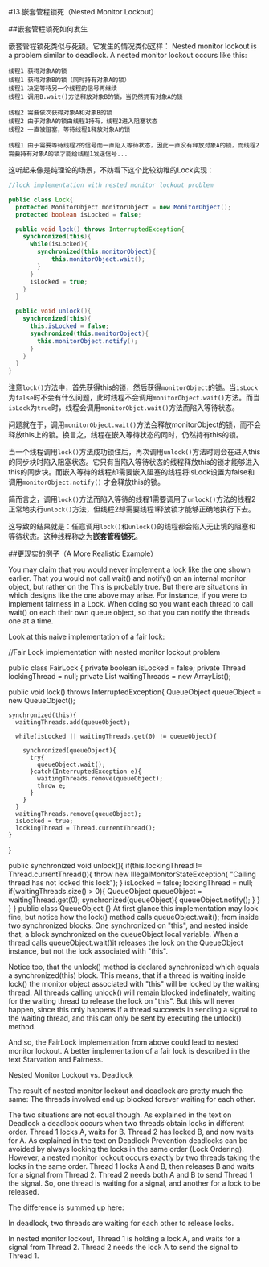#13.嵌套管程锁死（Nested Monitor Lockout）

##嵌套管程锁死如何发生

嵌套管程锁死类似与死锁。它发生的情况类似这样：
Nested monitor lockout is a problem similar to deadlock. A nested monitor lockout occurs like this:

```
线程1 获得对象A的锁
线程1 获得对象B的锁（同时持有对象A的锁）
线程1 决定等待另一个线程的信号再继续
线程1 调用B.wait()方法释放对象B的锁，当仍然拥有对象A的锁

线程2 需要依次获得对象A和对象B的锁
线程2 由于对象A的锁由线程1持有，线程2进入阻塞状态
线程2 一直被阻塞，等待线程1释放对象A的锁

线程1 由于需要等待线程2的信号而一直陷入等待状态，因此一直没有释放对象A的锁，而线程2需要持有对象A的锁才能给线程1发送信号...
```

这听起来像是纯理论的场景，不妨看下这个比较幼稚的Lock实现：

```Java
//lock implementation with nested monitor lockout problem

public class Lock{
  protected MonitorObject monitorObject = new MonitorObject();
  protected boolean isLocked = false;

  public void lock() throws InterruptedException{
    synchronized(this){
      while(isLocked){
        synchronized(this.monitorObject){
            this.monitorObject.wait();
        }
      }
      isLocked = true;
    }
  }

  public void unlock(){
    synchronized(this){
      this.isLocked = false;
      synchronized(this.monitorObject){
        this.monitorObject.notify();
      }
    }
  }
}
```

注意`lock()`方法中，首先获得this的锁，然后获得`monitorObject`的锁。当`isLock`为`false`时不会有什么问题，此时线程不会调用`monitorObject.wait()`方法。而当`isLock`为`true`时，线程会调用`monitorObjct.wait()`方法而陷入等待状态。

问题就在于，调用`monitorObject.wait()`方法会释放monitorObject的锁，而不会释放this上的锁。换言之，线程在嵌入等待状态的同时，仍然持有this的锁。

当一个线程调用`lock()`方法成功锁住后，再次调用`unlock()`方法时则会在进入this的同步块时陷入阻塞状态。它只有当陷入等待状态的线程释放this的锁才能够进入this的同步块。而嵌入等待的线程却需要嵌入阻塞的线程将isLock设置为false和调用`monitorObject.notify()` 才会释放this的锁。

简而言之，调用`lock()`方法而陷入等待的线程1需要调用了`unlock()`方法的线程2正常地执行`unlock()`方法，但线程2却需要线程1释放锁才能够正确地执行下去。

这导致的结果就是：任意调用`lock()`和`unlock()`的线程都会陷入无止境的阻塞和等待状态。这种线程称之为**嵌套管程锁死**。

##更现实的例子（A More Realistic Example）

You may claim that you would never implement a lock like the one shown earlier. That you would not call wait() and notify() on an internal monitor object, but rather on the This is probably true. But there are situations in which designs like the one above may arise. For instance, if you were to implement fairness in a Lock. When doing so you want each thread to call wait() on each their own queue object, so that you can notify the threads one at a time.

Look at this naive implementation of a fair lock:

//Fair Lock implementation with nested monitor lockout problem

public class FairLock {
  private boolean           isLocked       = false;
  private Thread            lockingThread  = null;
  private List<QueueObject> waitingThreads =
            new ArrayList<QueueObject>();

  public void lock() throws InterruptedException{
    QueueObject queueObject = new QueueObject();

    synchronized(this){
      waitingThreads.add(queueObject);

      while(isLocked || waitingThreads.get(0) != queueObject){

        synchronized(queueObject){
          try{
            queueObject.wait();
          }catch(InterruptedException e){
            waitingThreads.remove(queueObject);
            throw e;
          }
        }
      }
      waitingThreads.remove(queueObject);
      isLocked = true;
      lockingThread = Thread.currentThread();
    }
  }

  public synchronized void unlock(){
    if(this.lockingThread != Thread.currentThread()){
      throw new IllegalMonitorStateException(
        "Calling thread has not locked this lock");
    }
    isLocked      = false;
    lockingThread = null;
    if(waitingThreads.size() > 0){
      QueueObject queueObject = waitingThread.get(0);
      synchronized(queueObject){
        queueObject.notify();
      }
    }
  }
}
public class QueueObject {}
At first glance this implementation may look fine, but notice how the lock() method calls queueObject.wait(); from inside two synchronized blocks. One synchronized on "this", and nested inside that, a block synchronized on the queueObject local variable. When a thread calls queueObject.wait()it releases the lock on the QueueObject instance, but not the lock associated with "this".

Notice too, that the unlock() method is declared synchronized which equals a synchronized(this) block. This means, that if a thread is waiting inside lock() the monitor object associated with "this" will be locked by the waiting thread. All threads calling unlock() will remain blocked indefinately, waiting for the waiting thread to release the lock on "this". But this will never happen, since this only happens if a thread succeeds in sending a signal to the waiting thread, and this can only be sent by executing the unlock() method.

And so, the FairLock implementation from above could lead to nested monitor lockout. A better implementation of a fair lock is described in the text Starvation and Fairness.

Nested Monitor Lockout vs. Deadlock

The result of nested monitor lockout and deadlock are pretty much the same: The threads involved end up blocked forever waiting for each other.

The two situations are not equal though. As explained in the text on Deadlock a deadlock occurs when two threads obtain locks in different order. Thread 1 locks A, waits for B. Thread 2 has locked B, and now waits for A. As explained in the text on Deadlock Prevention deadlocks can be avoided by always locking the locks in the same order (Lock Ordering). However, a nested monitor lockout occurs exactly by two threads taking the locks in the same order. Thread 1 locks A and B, then releases B and waits for a signal from Thread 2. Thread 2 needs both A and B to send Thread 1 the signal. So, one thread is waiting for a signal, and another for a lock to be released.

The difference is summed up here:

In deadlock, two threads are waiting for each other to release locks.

In nested monitor lockout, Thread 1 is holding a lock A, and waits
for a signal from Thread 2. Thread 2 needs the lock A to send the
signal to Thread 1.
